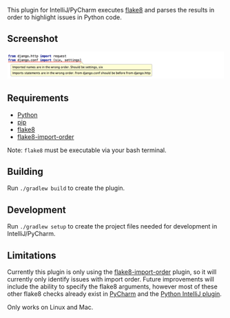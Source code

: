 This plugin for IntelliJ/PyCharm executes [flake8](https://gitlab.com/pycqa/flake8) and parses the results in order to highlight issues in Python code.

## Screenshot
![screenshot](screenshot.png)

## Requirements
* [Python](https://www.python.org/)
* [pip](https://pypi.python.org/pypi/pip)
* [flake8](https://gitlab.com/pycqa/flake8)
* [flake8-import-order](https://github.com/public/flake8-import-order)

Note: `flake8` must be executable via your bash terminal.

## Building
Run `./gradlew build` to create the plugin.

## Development
Run `./gradlew setup` to create the project files needed for development in IntelliJ/PyCharm.

## Limitations
Currently this plugin is only using the [flake8-import-order](https://github.com/public/flake8-import-order) plugin, so it will currently only identify issues with import order. Future improvements will include the ability to specify the flake8 arguments, however most of these other flake8 checks already exist in [PyCharm](https://www.jetbrains.com/pycharm/) and the [Python IntelliJ plugin](https://plugins.jetbrains.com/plugin/?idea&pluginId=631).

Only works on Linux and Mac.
